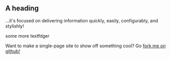 
## A heading

…it's focused on delivering information quickly, easily, configurably, and stylishly!

some more textfdger

Want to make a single-page site to show off something cool? Go [fork me on github!](https://github.com/t413/SinglePaged)
